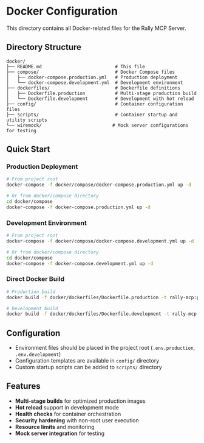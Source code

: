 # Docker Configuration

This directory contains all Docker-related files for the Rally MCP Server.

## Directory Structure

```
docker/
├── README.md                           # This file
├── compose/                            # Docker Compose files
│   ├── docker-compose.production.yml   # Production deployment
│   └── docker-compose.development.yml  # Development environment
├── dockerfiles/                        # Dockerfile definitions
│   ├── Dockerfile.production           # Multi-stage production build
│   └── Dockerfile.development          # Development with hot reload
├── config/                             # Container configuration files
├── scripts/                            # Container startup and utility scripts
└── wiremock/                          # Mock server configurations for testing
```

## Quick Start

### Production Deployment
```bash
# From project root
docker-compose -f docker/compose/docker-compose.production.yml up -d

# Or from docker/compose directory
cd docker/compose
docker-compose -f docker-compose.production.yml up -d
```

### Development Environment
```bash
# From project root
docker-compose -f docker/compose/docker-compose.development.yml up -d

# Or from docker/compose directory
cd docker/compose
docker-compose -f docker-compose.development.yml up -d
```

### Direct Docker Build
```bash
# Production build
docker build -f docker/dockerfiles/Dockerfile.production -t rally-mcp:prod .

# Development build
docker build -f docker/dockerfiles/Dockerfile.development -t rally-mcp:dev .
```

## Configuration

- Environment files should be placed in the project root (`.env.production`, `.env.development`)
- Configuration templates are available in `config/` directory
- Custom startup scripts can be added to `scripts/` directory

## Features

- **Multi-stage builds** for optimized production images
- **Hot reload** support in development mode
- **Health checks** for container orchestration
- **Security hardening** with non-root user execution
- **Resource limits** and monitoring
- **Mock server integration** for testing